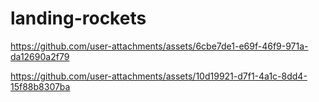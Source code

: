 # landing-rockets

https://github.com/user-attachments/assets/6cbe7de1-e69f-46f9-971a-da12690a2f79

https://github.com/user-attachments/assets/10d19921-d7f1-4a1c-8dd4-15f88b8307ba

